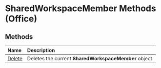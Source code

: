 
# SharedWorkspaceMember Methods (Office)

## Methods



|**Name**|**Description**|
|:-----|:-----|
|[Delete](49dde7b8-1107-6ee2-5fe5-c24c326d6efe.md)|Deletes the current  **SharedWorkspaceMember** object.|
